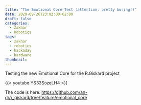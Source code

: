 ```yaml
---
title: "The Emotional Core Test (attention: pretty boring!)"
date: 2020-09-26T23:02:00+02:00
draft: false
categories:
  - Zakhar
  - Robotics
tags:
  - zakhar
  - robotics
  - hackaday
  - hardware
thumbnail:
---
```


Testing the new Emotional Core for the R.Giskard project

{{< youtube YS33SozeLH4 >}}
<!--more-->
The code is here: <https://github.com/an-dr/r_giskard/tree/feature/emotional_core>
